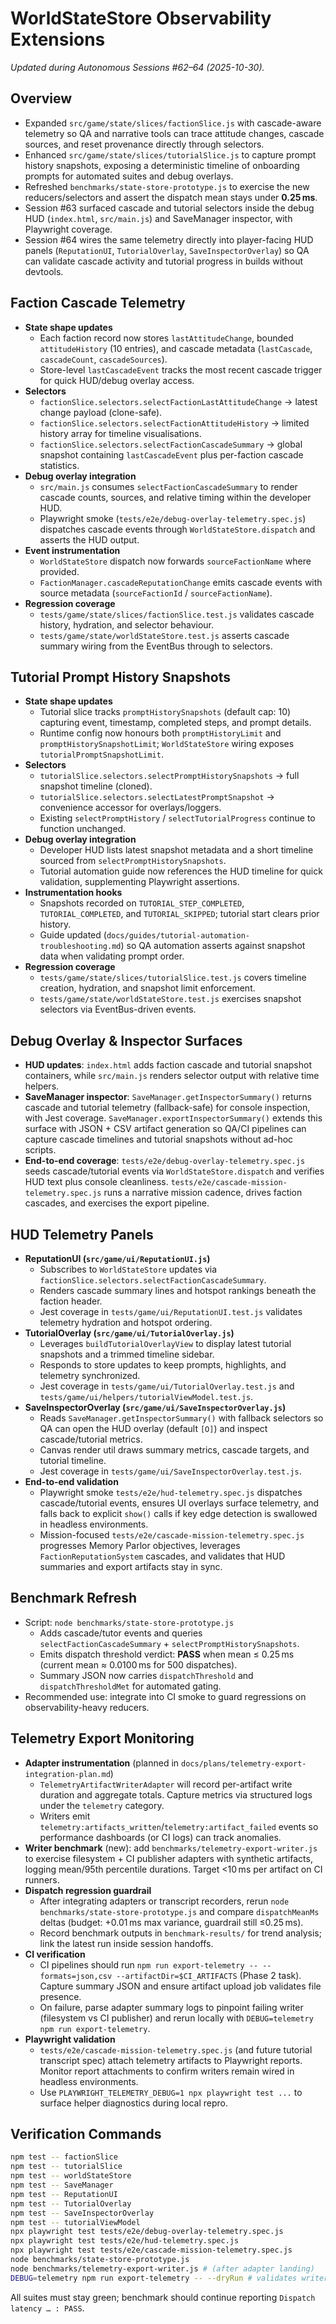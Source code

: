 # WorldStateStore Observability Extensions

_Updated during Autonomous Sessions #62–64 (2025-10-30)._

## Overview
- Expanded `src/game/state/slices/factionSlice.js` with cascade-aware telemetry so QA and narrative tools can trace attitude changes, cascade sources, and reset provenance directly through selectors.
- Enhanced `src/game/state/slices/tutorialSlice.js` to capture prompt history snapshots, exposing a deterministic timeline of onboarding prompts for automated suites and debug overlays.
- Refreshed `benchmarks/state-store-prototype.js` to exercise the new reducers/selectors and assert the dispatch mean stays under **0.25 ms**.
- Session #63 surfaced cascade and tutorial selectors inside the debug HUD (`index.html`, `src/main.js`) and SaveManager inspector, with Playwright coverage.
- Session #64 wires the same telemetry directly into player-facing HUD panels (`ReputationUI`, `TutorialOverlay`, `SaveInspectorOverlay`) so QA can validate cascade activity and tutorial progress in builds without devtools.

## Faction Cascade Telemetry
- **State shape updates**
  - Each faction record now stores `lastAttitudeChange`, bounded `attitudeHistory` (10 entries), and cascade metadata (`lastCascade`, `cascadeCount`, `cascadeSources`).
  - Store-level `lastCascadeEvent` tracks the most recent cascade trigger for quick HUD/debug overlay access.
- **Selectors**
  - `factionSlice.selectors.selectFactionLastAttitudeChange` → latest change payload (clone-safe).
  - `factionSlice.selectors.selectFactionAttitudeHistory` → limited history array for timeline visualisations.
  - `factionSlice.selectors.selectFactionCascadeSummary` → global snapshot containing `lastCascadeEvent` plus per-faction cascade statistics.
- **Debug overlay integration**
  - `src/main.js` consumes `selectFactionCascadeSummary` to render cascade counts, sources, and relative timing within the developer HUD.
  - Playwright smoke (`tests/e2e/debug-overlay-telemetry.spec.js`) dispatches cascade events through `WorldStateStore.dispatch` and asserts the HUD output.
- **Event instrumentation**
  - `WorldStateStore` dispatch now forwards `sourceFactionName` where provided.
  - `FactionManager.cascadeReputationChange` emits cascade events with source metadata (`sourceFactionId` / `sourceFactionName`).
- **Regression coverage**
  - `tests/game/state/slices/factionSlice.test.js` validates cascade history, hydration, and selector behaviour.
  - `tests/game/state/worldStateStore.test.js` asserts cascade summary wiring from the EventBus through to selectors.

## Tutorial Prompt History Snapshots
- **State shape updates**
  - Tutorial slice tracks `promptHistorySnapshots` (default cap: 10) capturing event, timestamp, completed steps, and prompt details.
  - Runtime config now honours both `promptHistoryLimit` and `promptHistorySnapshotLimit`; `WorldStateStore` wiring exposes `tutorialPromptSnapshotLimit`.
- **Selectors**
  - `tutorialSlice.selectors.selectPromptHistorySnapshots` → full snapshot timeline (cloned).
  - `tutorialSlice.selectors.selectLatestPromptSnapshot` → convenience accessor for overlays/loggers.
  - Existing `selectPromptHistory` / `selectTutorialProgress` continue to function unchanged.
- **Debug overlay integration**
  - Developer HUD lists latest snapshot metadata and a short timeline sourced from `selectPromptHistorySnapshots`.
  - Tutorial automation guide now references the HUD timeline for quick validation, supplementing Playwright assertions.
- **Instrumentation hooks**
  - Snapshots recorded on `TUTORIAL_STEP_COMPLETED`, `TUTORIAL_COMPLETED`, and `TUTORIAL_SKIPPED`; tutorial start clears prior history.
  - Guide updated (`docs/guides/tutorial-automation-troubleshooting.md`) so QA automation asserts against snapshot data when validating prompt order.
- **Regression coverage**
  - `tests/game/state/slices/tutorialSlice.test.js` covers timeline creation, hydration, and snapshot limit enforcement.
  - `tests/game/state/worldStateStore.test.js` exercises snapshot selectors via EventBus-driven events.

## Debug Overlay & Inspector Surfaces
- **HUD updates**: `index.html` adds faction cascade and tutorial snapshot containers, while `src/main.js` renders selector output with relative time helpers.
- **SaveManager inspector**: `SaveManager.getInspectorSummary()` returns cascade and tutorial telemetry (fallback-safe) for console inspection, with Jest coverage. `SaveManager.exportInspectorSummary()` extends this surface with JSON + CSV artifact generation so QA/CI pipelines can capture cascade timelines and tutorial snapshots without ad-hoc scripts.
- **End-to-end coverage**: `tests/e2e/debug-overlay-telemetry.spec.js` seeds cascade/tutorial events via `WorldStateStore.dispatch` and verifies HUD text plus console cleanliness. `tests/e2e/cascade-mission-telemetry.spec.js` runs a narrative mission cadence, drives faction cascades, and exercises the export pipeline.

## HUD Telemetry Panels
- **ReputationUI (`src/game/ui/ReputationUI.js`)**
  - Subscribes to `WorldStateStore` updates via `factionSlice.selectors.selectFactionCascadeSummary`.
  - Renders cascade summary lines and hotspot rankings beneath the faction header.
  - Jest coverage in `tests/game/ui/ReputationUI.test.js` validates telemetry hydration and hotspot ordering.
- **TutorialOverlay (`src/game/ui/TutorialOverlay.js`)**
  - Leverages `buildTutorialOverlayView` to display latest tutorial snapshots and a trimmed timeline sidebar.
  - Responds to store updates to keep prompts, highlights, and telemetry synchronized.
  - Jest coverage in `tests/game/ui/TutorialOverlay.test.js` and `tests/game/ui/helpers/tutorialViewModel.test.js`.
- **SaveInspectorOverlay (`src/game/ui/SaveInspectorOverlay.js`)**
  - Reads `SaveManager.getInspectorSummary()` with fallback selectors so QA can open the HUD overlay (default `[O]`) and inspect cascade/tutorial metrics.
  - Canvas render util draws summary metrics, cascade targets, and tutorial timeline.
  - Jest coverage in `tests/game/ui/SaveInspectorOverlay.test.js`.
- **End-to-end validation**
  - Playwright smoke `tests/e2e/hud-telemetry.spec.js` dispatches cascade/tutorial events, ensures UI overlays surface telemetry, and falls back to explicit `show()` calls if key edge detection is swallowed in headless environments.
  - Mission-focused `tests/e2e/cascade-mission-telemetry.spec.js` progresses Memory Parlor objectives, leverages `FactionReputationSystem` cascades, and validates that HUD summaries and export artifacts stay in sync.

## Benchmark Refresh
- Script: `node benchmarks/state-store-prototype.js`
  - Adds cascade/tutor events and queries `selectFactionCascadeSummary` + `selectPromptHistorySnapshots`.
  - Emits dispatch threshold verdict: **PASS** when mean ≤ 0.25 ms (current mean ≈ 0.0100 ms for 500 dispatches).
  - Summary JSON now carries `dispatchThreshold` and `dispatchThresholdMet` for automated gating.
- Recommended use: integrate into CI smoke to guard regressions on observability-heavy reducers.

## Telemetry Export Monitoring
- **Adapter instrumentation** (planned in `docs/plans/telemetry-export-integration-plan.md`)
  - `TelemetryArtifactWriterAdapter` will record per-artifact write duration and aggregate totals. Capture metrics via structured logs under the `telemetry` category.
  - Writers emit `telemetry:artifacts_written`/`telemetry:artifact_failed` events so performance dashboards (or CI logs) can track anomalies.
- **Writer benchmark** (new): add `benchmarks/telemetry-export-writer.js` to exercise filesystem + CI publisher adapters with synthetic artifacts, logging mean/95th percentile durations. Target <10 ms per artifact on CI runners.
- **Dispatch regression guardrail**
  - After integrating adapters or transcript recorders, rerun `node benchmarks/state-store-prototype.js` and compare `dispatchMeanMs` deltas (budget: +0.01 ms max variance, guardrail still ≤0.25 ms).
  - Record benchmark outputs in `benchmark-results/` for trend analysis; link the latest run inside session handoffs.
- **CI verification**
  - CI pipelines should run `npm run export-telemetry -- --formats=json,csv --artifactDir=$CI_ARTIFACTS` (Phase 2 task). Capture summary JSON and ensure artifact upload job validates file presence.
  - On failure, parse adapter summary logs to pinpoint failing writer (filesystem vs CI publisher) and rerun locally with `DEBUG=telemetry npm run export-telemetry`.
- **Playwright validation**
  - `tests/e2e/cascade-mission-telemetry.spec.js` (and future tutorial transcript spec) attach telemetry artifacts to Playwright reports. Monitor report attachments to confirm writers remain wired in headless environments.
  - Use `PLAYWRIGHT_TELEMETRY_DEBUG=1 npx playwright test ...` to surface helper diagnostics during local repro.

## Verification Commands
```bash
npm test -- factionSlice
npm test -- tutorialSlice
npm test -- worldStateStore
npm test -- SaveManager
npm test -- ReputationUI
npm test -- TutorialOverlay
npm test -- SaveInspectorOverlay
npm test -- tutorialViewModel
npx playwright test tests/e2e/debug-overlay-telemetry.spec.js
npx playwright test tests/e2e/hud-telemetry.spec.js
npx playwright test tests/e2e/cascade-mission-telemetry.spec.js
node benchmarks/state-store-prototype.js
node benchmarks/telemetry-export-writer.js # (after adapter landing)
DEBUG=telemetry npm run export-telemetry -- --dryRun # validates writer wiring without disk writes
```

All suites must stay green; benchmark should continue reporting `Dispatch latency … : PASS`.

